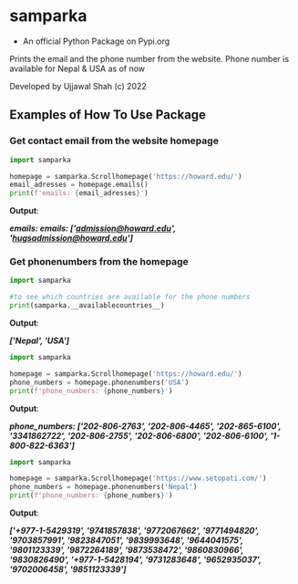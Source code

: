 # samparka
* An official Python Package on Pypi.org

Prints the email and the phone number from the website.
Phone number is available for Nepal & USA as of now

Developed by Ujjawal Shah (c) 2022

## Examples of How To Use Package

### Get contact email from the website homepage

```python
import samparka

homepage = samparka.Scrollhomepage('https://howard.edu/')
email_adresses = homepage.emails()
print(f'emails: {email_adresses}')
```
**Output**:

***emails: emails: ['admission@howard.edu', 'hugsadmission@howard.edu']***

### Get phonenumbers from the homepage

```python
import samparka

#to see which countries are available for the phone numbers
print(samparka.__availablecountries__)
```
**Output**:

***['Nepal', 'USA']***


```python
import samparka

homepage = samparka.Scrollhomepage('https://howard.edu/')
phone_numbers = homepage.phonenumbers('USA')
print(f'phone_numbers: {phone_numbers}')
```
**Output**:

***phone_numbers: ['202-806-2763', '202-806-4465', '202-865-6100', '3341862722', '202-806-2755', '202-806-6800', '202-806-6100', '1-800-822-6363']***


```python
import samparka

homepage = samparka.Scrollhomepage('https://www.setopati.com/')
phone_numbers = homepage.phonenumbers('Nepal')
print(f'phone_numbers: {phone_numbers}')
```
**Output**:

***['+977-1-5429319', '9741857838', '9772067662', '9771494820', '9703857991', '9823847051', '9839993648', '9644041575', '9801123339', '9872264189', '9873538472', '9860830966', '9830826490', '+977-1-5428194', '9731283648', '9652935037', '9702006458', '9851123339']***
